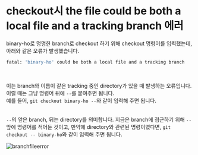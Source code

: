 # checkout시 the file could be both a local file and a tracking branch 에러 

binary-ho로 명명한 branch로 checkout 하기 위해 checkout 명령어를 입력했는데, 아래와 같은 오류가 발생했습니다. 
```sh
fatal: 'binary-ho' could be both a local file and a tracking branch 
```
<br>

이는 branch와 이름이 같은 tracking 중인 directory가 있을 때 발생하는 오류입니다. 이럴 때는 그냥 명령어 뒤에 `--`를 붙여주면 됩니다. <br> 예를 들어, `git checkout binary-ho --`와 같이 입력해 주면 됩니다. <br> <br>

`--`의 앞은 branch, 뒤는 directory를 의미합니다. 지금은 branch에 접근하기 위해 `--` 앞에 명령어를 적어둔 것이고, 만약에 directory와 관련된 명령이였다면, `git checkout -- binary-ho`와 같이 입력해 주면 됩니다. 

![branchfileerror](https://user-images.githubusercontent.com/71186266/192127458-c1782183-1273-4dc6-8ad1-0a13c2f37e88.png)
